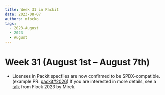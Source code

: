 ```yaml
---
title: Week 31 in Packit
date: 2023-08-07
authors: mfocko
tags:
  - 2023-August
  - 2023
  - August
---
```


# Week 31 (August 1st – August 7th)

- Licenses in Packit specfiles are now confirmed to be SPDX-compatible. (example PR: [packit#2026](https://github.com/packit/packit/pull/2026))
  If you are interested in more details, see a [talk](https://www.youtube.com/watch?v=Hjhe6jtx3Zw&t=8651s) from Flock 2023 by Mirek.
